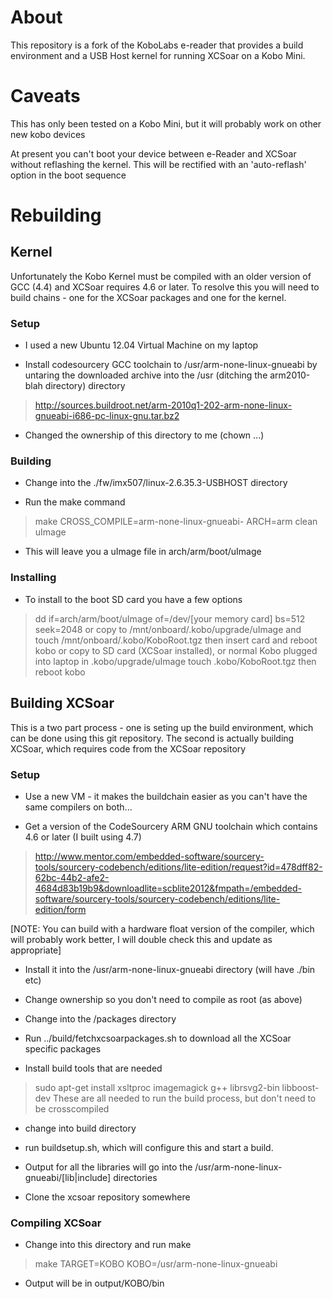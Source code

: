# About

This repository is a fork of the KoboLabs e-reader that provides a build
environment and a USB Host kernel for running XCSoar on a Kobo Mini.

# Caveats

This has only been tested on a Kobo Mini, but it will probably work on
other new kobo devices

At present you can't boot your device between e-Reader and XCSoar without 
reflashing the kernel.  This will be rectified with an 'auto-reflash' option
in the boot sequence

# Rebuilding 

## Kernel

Unfortunately the Kobo Kernel must be compiled with an older version of GCC (4.4) and XCSoar requires 4.6 or later.  To resolve this you will need to build chains - one for the XCSoar packages and one for the kernel.

### Setup

* I used a new Ubuntu 12.04 Virtual Machine on my laptop

* Install codesourcery GCC toolchain to /usr/arm-none-linux-gnueabi by untaring the downloaded archive into the /usr (ditching the arm2010-blah directory) directory
> http://sources.buildroot.net/arm-2010q1-202-arm-none-linux-gnueabi-i686-pc-linux-gnu.tar.bz2

* Changed the ownership of this directory to me (chown ...)

### Building

* Change into the ./fw/imx507/linux-2.6.35.3-USBHOST directory

* Run the make command
>make CROSS_COMPILE=arm-none-linux-gnueabi- ARCH=arm clean uImage

* This will leave you a uImage file in arch/arm/boot/uImage

### Installing

* To install to the boot SD card you have a few options
> dd if=arch/arm/boot/uImage of=/dev/[your memory card] bs=512 seek=2048
or
> copy to /mnt/onboard/.kobo/upgrade/uImage and touch /mnt/onboard/.kobo/KoboRoot.tgz then insert card and reboot kobo
or
> copy to SD card (XCSoar installed), or normal Kobo plugged into laptop in .kobo/upgrade/uImage touch .kobo/KoboRoot.tgz then reboot kobo

## Building XCSoar

This is a two part process - one is seting up the build environment, which can be done using this git repository.  The second is actually building XCSoar, which requires code from the XCSoar repository

### Setup

* Use a new VM - it makes the buildchain easier as you can't have the same compilers on both...

* Get a version of the CodeSourcery ARM GNU toolchain which contains 4.6 or later (I built using 4.7)
> http://www.mentor.com/embedded-software/sourcery-tools/sourcery-codebench/editions/lite-edition/request?id=478dff82-62bc-44b2-afe2-4684d83b19b9&downloadlite=scblite2012&fmpath=/embedded-software/sourcery-tools/sourcery-codebench/editions/lite-edition/form

[NOTE: You can build with a hardware float version of the compiler, which will probably work better, I will double check this and update as appropriate]

* Install it into the /usr/arm-none-linux-gnueabi directory (will have ./bin etc)

* Change ownership so you don't need to compile as root (as above)


* Change into the <git>/packages directory

* Run ../build/fetchxcsoarpackages.sh to download all the XCSoar specific packages

* Install build tools that are needed
> sudo apt-get install  xsltproc imagemagick g++ librsvg2-bin libboost-dev
These are all needed to run the build process, but don't need to be crosscompiled

* change into build directory

* run buildsetup.sh, which will configure this and start a build.  

*  Output for all the libraries will go into the /usr/arm-none-linux-gnueabi/[lib|include] directories

* Clone the xcsoar repository somewhere

### Compiling XCSoar

* Change into this directory and run make
> make TARGET=KOBO KOBO=/usr/arm-none-linux-gnueabi 

* Output will be in output/KOBO/bin

